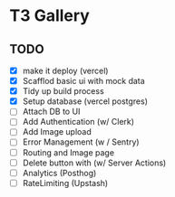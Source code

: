 # T3 Gallery

## TODO

- [x] make it deploy (vercel)
- [x] Scafflod basic ui with mock data
- [x] Tidy up build process
- [x] Setup database (vercel postgres)
- [ ] Attach DB to UI
- [ ] Add Authentication (w/ Clerk)
- [ ] Add Image upload
- [ ] Error Management (w / Sentry)
- [ ] Routing and Image page 
- [ ] Delete button with (w/ Server Actions)
- [ ] Analytics (Posthog)
- [ ] RateLimiting (Upstash)